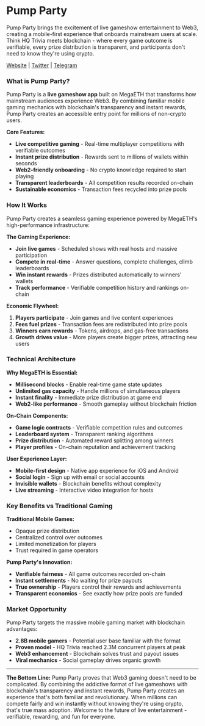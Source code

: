 # Pump Party

Pump Party brings the excitement of live gameshow entertainment to Web3, creating a mobile-first experience that onboards mainstream users at scale. Think HQ Trivia meets blockchain - where every game outcome is verifiable, every prize distribution is transparent, and participants don't need to know they're using crypto.

[Website](https://www.pumpparty.com/) | [Twitter](https://x.com/pumpparty) | [Telegram](https://t.me/+kh4RQgAcmZAzYWQx)

### What is Pump Party?

Pump Party is a **live gameshow app** built on MegaETH that transforms how mainstream audiences experience Web3. By combining familiar mobile gaming mechanics with blockchain's transparency and instant rewards, Pump Party creates an accessible entry point for millions of non-crypto users.

**Core Features:**

* **Live competitive gaming** - Real-time multiplayer competitions with verifiable outcomes
* **Instant prize distribution** - Rewards sent to millions of wallets within seconds
* **Web2-friendly onboarding** - No crypto knowledge required to start playing
* **Transparent leaderboards** - All competition results recorded on-chain
* **Sustainable economics** - Transaction fees recycled into prize pools

### How It Works

Pump Party creates a seamless gaming experience powered by MegaETH's high-performance infrastructure:

**The Gaming Experience:**

* **Join live games** - Scheduled shows with real hosts and massive participation
* **Compete in real-time** - Answer questions, complete challenges, climb leaderboards
* **Win instant rewards** - Prizes distributed automatically to winners' wallets
* **Track performance** - Verifiable competition history and rankings on-chain

**Economic Flywheel:**

1. **Players participate** - Join games and live content experiences
2. **Fees fuel prizes** - Transaction fees are redistributed into prize pools
3. **Winners earn rewards** - Tokens, airdrops, and gas-free transactions
4. **Growth drives value** - More players create bigger prizes, attracting new users

### Technical Architecture

**Why MegaETH is Essential:**

* **Millisecond blocks** - Enable real-time game state updates
* **Unlimited gas capacity** - Handle millions of simultaneous players
* **Instant finality** - Immediate prize distribution at game end
* **Web2-like performance** - Smooth gameplay without blockchain friction

**On-Chain Components:**

* **Game logic contracts** - Verifiable competition rules and outcomes
* **Leaderboard system** - Transparent ranking algorithms
* **Prize distribution** - Automated reward splitting among winners
* **Player profiles** - On-chain reputation and achievement tracking

**User Experience Layer:**

* **Mobile-first design** - Native app experience for iOS and Android
* **Social login** - Sign up with email or social accounts
* **Invisible wallets** - Blockchain benefits without complexity
* **Live streaming** - Interactive video integration for hosts

### Key Benefits vs Traditional Gaming

**Traditional Mobile Games:**

* Opaque prize distribution
* Centralized control over outcomes
* Limited monetization for players
* Trust required in game operators

**Pump Party's Innovation:**

* **Verifiable fairness** - All game outcomes recorded on-chain
* **Instant settlements** - No waiting for prize payouts
* **True ownership** - Players control their rewards and achievements
* **Transparent economics** - See exactly how prize pools are funded

### Market Opportunity

Pump Party targets the massive mobile gaming market with blockchain advantages:

* **2.8B mobile gamers** - Potential user base familiar with the format
* **Proven model** - HQ Trivia reached 2.3M concurrent players at peak
* **Web3 enhancement** - Blockchain solves trust and payout issues
* **Viral mechanics** - Social gameplay drives organic growth

***

**The Bottom Line:** Pump Party proves that Web3 gaming doesn't need to be complicated. By combining the addictive format of live gameshows with blockchain's transparency and instant rewards, Pump Party creates an experience that's both familiar and revolutionary. When millions can compete fairly and win instantly without knowing they're using crypto, that's true mass adoption. Welcome to the future of live entertainment - verifiable, rewarding, and fun for everyone.
